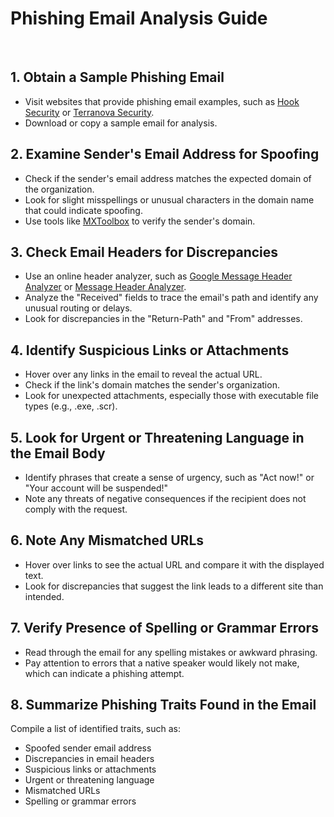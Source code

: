 # Phishing Email Analysis Guide
&nbsp;
&nbsp;

## 1. Obtain a Sample Phishing Email
- Visit websites that provide phishing email examples, such as [Hook Security](https://www.hooksecurity.co/phishing-email-examples) or [Terranova Security](https://www.terranovasecurity.com).
- Download or copy a sample email for analysis.
&nbsp;
&nbsp;

## 2. Examine Sender's Email Address for Spoofing
- Check if the sender's email address matches the expected domain of the organization.
- Look for slight misspellings or unusual characters in the domain name that could indicate spoofing.
- Use tools like [MXToolbox](https://mxtoolbox.com) to verify the sender's domain.
&nbsp;
&nbsp;

## 3. Check Email Headers for Discrepancies
- Use an online header analyzer, such as [Google Message Header Analyzer](https://toolbox.googleapps.com/apps/messageheader/) or [Message Header Analyzer](https://mha.azurewebsites.net/).
- Analyze the "Received" fields to trace the email's path and identify any unusual routing or delays.
- Look for discrepancies in the "Return-Path" and "From" addresses.
&nbsp;
&nbsp;

## 4. Identify Suspicious Links or Attachments
- Hover over any links in the email to reveal the actual URL.
- Check if the link's domain matches the sender's organization.
- Look for unexpected attachments, especially those with executable file types (e.g., .exe, .scr).
&nbsp;
&nbsp;

## 5. Look for Urgent or Threatening Language in the Email Body
- Identify phrases that create a sense of urgency, such as "Act now!" or "Your account will be suspended!"
- Note any threats of negative consequences if the recipient does not comply with the request.
&nbsp;
&nbsp;

## 6. Note Any Mismatched URLs
- Hover over links to see the actual URL and compare it with the displayed text.
- Look for discrepancies that suggest the link leads to a different site than intended.
&nbsp;
&nbsp;

## 7. Verify Presence of Spelling or Grammar Errors
- Read through the email for any spelling mistakes or awkward phrasing.
- Pay attention to errors that a native speaker would likely not make, which can indicate a phishing attempt.
&nbsp;
&nbsp;

## 8. Summarize Phishing Traits Found in the Email
Compile a list of identified traits, such as:
- Spoofed sender email address
- Discrepancies in email headers
- Suspicious links or attachments
- Urgent or threatening language
- Mismatched URLs
- Spelling or grammar errors
